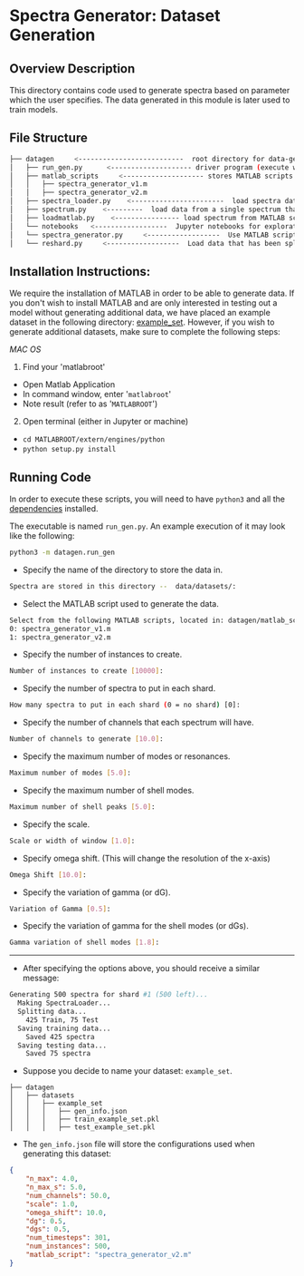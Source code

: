 
# Spectra Generator: Dataset Generation

## Overview Description
This directory contains code used to generate spectra based on parameter which the user specifies. The data generated in this module is later used to train models.


## File Structure
```bash
├── datagen     <--------------------------  root directory for data-generating code
│   ├── run_gen.py      <-------------------- driver program (execute with python3)
│   ├── matlab_scripts     <-------------------- stores MATLAB scripts used to generate data
│   │   ├── spectra_generator_v1.m
│   │   ├── spectra_generator_v2.m
│   ├── spectra_loader.py    <-----------------------  load spectra data that has already been generated
│   ├── spectrum.py    <---------  load data from a single spectrum that has already been generated
│   ├── loadmatlab.py    <---------------- load spectrum from MATLAB scripts 
│   └── notebooks   <------------------  Jupyter notebooks for exploration
│   └── spectra_generator.py     <------------------  Use MATLAB scripts to generate spectra data.
│   └── reshard.py     <------------------  Load data that has been split into numerous shards
```

## Installation Instructions:
We require the installation of MATLAB in order to be able to generate data. If you don't wish to install MATLAB and are only interested in testing out a model without generating additional data, we have placed an example dataset in the following directory: [example_set](../data/datasets/example_set). However, if you wish to generate additional datasets, make sure to complete the following steps:

*MAC OS*
1. Find your 'matlabroot'
  - Open Matlab Application
  - In command window, enter '`matlabroot`'
  - Note result (refer to as '`MATLABROOT`')
2. Open terminal (either in Jupyter or machine)
  - `cd MATLABROOT/extern/engines/python`
  - `python setup.py install`

## Running Code
In order to execute these scripts, you will need to have `python3` and all the [dependencies](../requirements.txt) installed.

The executable is named `run_gen.py`. An example execution of it may look like the following:
```bash
python3 -m datagen.run_gen
```

- Specify the name of the directory to store the data in.
```bash
Spectra are stored in this directory --  data/datasets/:
```

- Select the MATLAB script used to generate the data.
```bash
Select from the following MATLAB scripts, located in: datagen/matlab_scripts
0: spectra_generator_v1.m
1: spectra_generator_v2.m
```

- Specify the number of instances to create.
```bash
Number of instances to create [10000]:
```

- Specify the number of spectra to put in each shard.
```bash
How many spectra to put in each shard (0 = no shard) [0]:
```

- Specify the number of channels that each spectrum will have.
```bash
Number of channels to generate [10.0]:
```

- Specify the maximum number of modes or resonances.
```bash
Maximum number of modes [5.0]:
```

- Specify the maximum number of shell modes.
```bash
Maximum number of shell peaks [5.0]:
```

- Specify the scale.
```bash
Scale or width of window [1.0]:
```

- Specify omega shift. (This will change the resolution of the x-axis)
```bash
Omega Shift [10.0]:
```

- Specify the variation of gamma (or dG).
```bash
Variation of Gamma [0.5]:
```

- Specify the variation of gamma for the shell modes (or dGs).
```bash
Gamma variation of shell modes [1.8]:
```

------------------

- After specifying the options above, you should receive a similar message:
```bash
Generating 500 spectra for shard #1 (500 left)...
  Making SpectraLoader...
  Splitting data...
    425 Train, 75 Test
  Saving training data...
    Saved 425 spectra
  Saving testing data...
    Saved 75 spectra
```

- Suppose you decide to name your dataset: `example_set`.
```
├── datagen       
│   ├── datasets  
│   │   ├── example_set
│   │   │   ├── gen_info.json
│   │   │   ├── train_example_set.pkl
│   │   │   ├── test_example_set.pkl
```

- The `gen_info.json` file will store the configurations used when generating this dataset:
```json
{
    "n_max": 4.0,
    "n_max_s": 5.0,
    "num_channels": 50.0,
    "scale": 1.0,
    "omega_shift": 10.0,
    "dg": 0.5,
    "dgs": 0.5,
    "num_timesteps": 301,
    "num_instances": 500,
    "matlab_script": "spectra_generator_v2.m"
}
```
